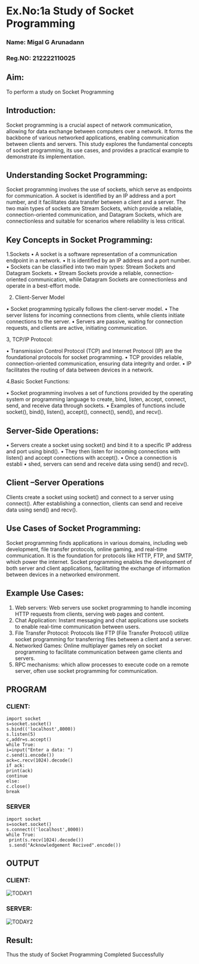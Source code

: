 # Ex.No:1a  			Study of Socket Programming
### Name: Migal G Arunadann
### Reg.NO: 212222110025
## Aim: 
To perform a study on Socket Programming
## Introduction:
Socket programming is a crucial aspect of network communication, allowing for data exchange between computers over a network. It forms the backbone of various networked applications, enabling communication between clients and servers. This study explores the fundamental concepts of socket programming, its use cases, and provides a practical example to demonstrate its implementation.
## Understanding Socket Programming:
Socket programming involves the use of sockets, which serve as endpoints for communication. A socket is identified by an IP address and a port number, and it facilitates data transfer between a client and a server. The two main types of sockets are Stream Sockets, which provide a reliable, connection-oriented communication, and Datagram Sockets, which are connectionless and suitable for scenarios where reliability is less critical.
## Key Concepts in Socket Programming:
1.Sockets
•	A socket is a software representation of a communication endpoint in a network.
•	It is identified by an IP address and a port number.
•	Sockets can be classified into two main types: Stream Sockets and Datagram Sockets.
•	Stream Sockets provide a reliable, connection-oriented communication, while Datagram Sockets are connectionless and operate in a best-effort mode.

2. Client-Server Model

•	Socket programming typically follows the client-server model.
•	The server listens for incoming connections from clients, while clients initiate connections to the server.
•	Servers are passive, waiting for connection requests, and clients are active, initiating communication.

3, TCP/IP Protocol:

•	Transmission Control Protocol (TCP) and Internet Protocol (IP) are the foundational protocols for socket programming.
•	TCP provides reliable, connection-oriented communication, ensuring data integrity and order.
•	IP facilitates the routing of data between devices in a network.

4.Basic Socket Functions:

•	Socket programming involves a set of functions provided by the operating system or programming language to create, bind, listen, accept, connect, send, and receive data through sockets.
•	Examples of functions include socket(), bind(), listen(), accept(), connect(), send(), and recv().

## Server-Side Operations:

•	Servers create a socket using socket() and bind it to a specific IP address and port using bind().
•	They then listen for incoming connections with listen() and accept connections with accept().
•	Once a connection is establi
•	shed, servers can send and receive data using send() and recv().

## Client –Server Operations

Clients create a socket using socket() and connect to a server using connect().
After establishing a connection, clients can send and receive data using send() and recv().

## Use Cases of Socket Programming:
Socket programming finds applications in various domains, including web development, file transfer protocols, online gaming, and real-time communication. It is the foundation for protocols like HTTP, FTP, and SMTP, which power the internet. Socket programming enables the development of both server and client applications, facilitating the exchange of information between devices in a networked environment.
## Example Use Cases:

1.	Web servers: Web servers use socket programming to handle incoming HTTP requests from clients, serving web pages and content.
2.	Chat Application: Instant messaging and chat applications use sockets to enable real-time communication between users.
3.	File Transfer Protocol: Protocols like FTP (File Transfer Protocol) utilize socket programming for transferring files between a client and a server.
4.	Networked Games: Online multiplayer games rely on socket programming to facilitate communication between game clients and servers.
5.	RPC mechanisms: which allow processes to execute code on a remote server, often use socket programming for communication.

## PROGRAM 
 ### CLIENT:
 ```
import socket
s=socket.socket()
s.bind(('localhost',8000))
s.listen(5)
c,addr=s.accept()
while True:
 i=input("Enter a data: ")
 c.send(i.encode())
 ack=c.recv(1024).decode()
 if ack:
 print(ack)
 continue
 else:
 c.close()
 break
```
### SERVER
```
import socket
s=socket.socket()
s.connect(('localhost',8000))
while True:
 print(s.recv(1024).decode())
 s.send("Acknowledgement Recived".encode())
```
## OUTPUT
 ### CLIENT:
 ![TODAY1](https://github.com/Yuvaranithulasingam/SocketStudy/assets/121418522/55f2bd97-cb02-43ca-aec4-05d802fa431a)

 ### SERVER:
 ![TODAY2](https://github.com/Yuvaranithulasingam/SocketStudy/assets/121418522/4fde0043-693b-4662-b305-ad5b86224744)

## Result:
Thus the study of Socket Programming Completed Successfully
